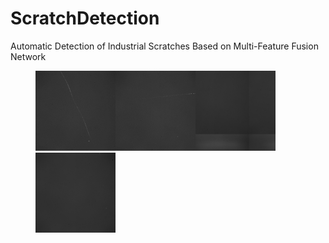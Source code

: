 # ScratchDetection

Automatic Detection of Industrial Scratches Based on Multi-Feature Fusion Network

<figure class="Four">
    <img src="https://github.com/love6tao/ScratchDetection/blob/master/GIF/image19.GIF" width="128"/><img src="https://github.com/love6tao/ScratchDetection/blob/master/GIF/image20.GIF" width="128"/><img src="https://github.com/love6tao/ScratchDetection/blob/master/GIF/image21.GIF" width="128"/><img src="https://github.com/love6tao/ScratchDetection/blob/master/GIF/image22.GIF" width="128"/>
</figure>
